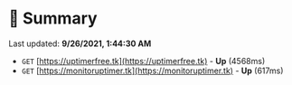 # 📖 Summary
Last updated: **9/26/2021, 1:44:30 AM**

- `GET` [https://uptimerfree.tk](https://uptimerfree.tk) - **Up** (4568ms)
- `GET` [https://monitoruptimer.tk](https://monitoruptimer.tk) - **Up** (617ms)
